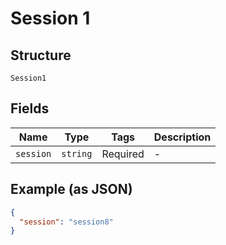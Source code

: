 
# Session 1

## Structure

`Session1`

## Fields

| Name | Type | Tags | Description |
|  --- | --- | --- | --- |
| `session` | `string` | Required | - |

## Example (as JSON)

```json
{
  "session": "session8"
}
```

